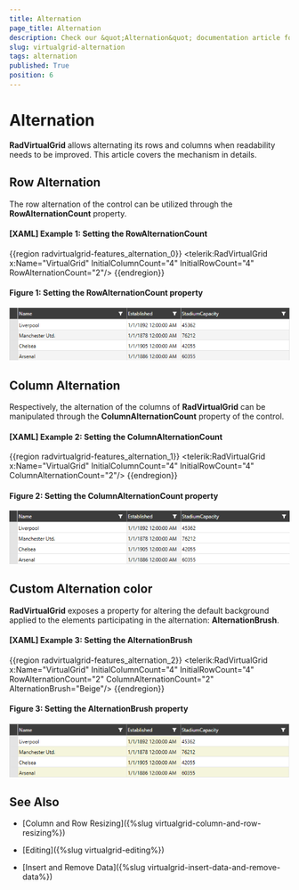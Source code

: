 ```yaml
---
title: Alternation
page_title: Alternation
description: Check our &quot;Alternation&quot; documentation article for the RadVirtualGrid WPF control.
slug: virtualgrid-alternation
tags: alternation
published: True
position: 6
---
```


# Alternation

__RadVirtualGrid__ allows alternating its rows and columns when readability needs to be improved. This article covers the mechanism in details.

## Row Alternation

The row alternation of the control can be utilized through the __RowAlternationCount__ property. 

#### __[XAML] Example 1: Setting the RowAlternationCount__
{{region radvirtualgrid-features_alternation_0}}
	<telerik:RadVirtualGrid x:Name="VirtualGrid" 
                                InitialColumnCount="4" 
                                InitialRowCount="4"
                                RowAlternationCount="2"/>
{{endregion}}

#### __Figure 1: Setting the RowAlternationCount property__
![Setting the RowAlternationCount property](images/RadVirtualGrid_Features_Alternation_01.png)

## Column Alternation

Respectively, the alternation of the columns of __RadVirtualGrid__ can be manipulated through the __ColumnAlternationCount__ property of the control.

#### __[XAML] Example 2: Setting the ColumnAlternationCount__
{{region radvirtualgrid-features_alternation_1}}
	<telerik:RadVirtualGrid x:Name="VirtualGrid" 
                                InitialColumnCount="4" 
                                InitialRowCount="4"
                                ColumnAlternationCount="2"/>
{{endregion}}

#### __Figure 2: Setting the ColumnAlternationCount property__
![Setting the ColumnAlternationCount property](images/RadVirtualGrid_Features_Alternation_02.png)

## Custom Alternation color

__RadVirtualGrid__ exposes a property for altering the default background applied to the elements participating in the alternation: __AlternationBrush__.

#### __[XAML] Example 3: Setting the AlternationBrush__
{{region radvirtualgrid-features_alternation_2}}
		<telerik:RadVirtualGrid x:Name="VirtualGrid" 
                                InitialColumnCount="4" 
                                InitialRowCount="4"
								RowAlternationCount="2"
                                ColumnAlternationCount="2"
								AlternationBrush="Beige"/>
{{endregion}}

#### __Figure 3: Setting the AlternationBrush property__
![Setting the ColumnAlternationCount property](images/RadVirtualGrid_Features_Alternation_03.png)

## See Also

* [Column and Row Resizing]({%slug virtualgrid-column-and-row-resizing%})

* [Editing]({%slug virtualgrid-editing%})

* [Insert and Remove Data]({%slug virtualgrid-insert-data-and-remove-data%})